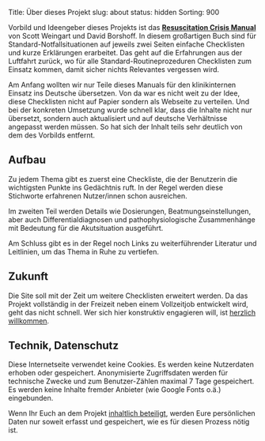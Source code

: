 Title: Über dieses Projekt
slug: about
status: hidden
Sorting: 900

Vorbild und Ideengeber dieses Projekts ist das **[Resuscitation Crisis Manual](http://resuscrisismanual.com/)** von Scott Weingart und David Borshoff. In diesem großartigen Buch sind für Standard-Notfallsituationen auf jeweils zwei Seiten einfache Checklisten und kurze Erklärungen erarbeitet. Das geht auf die Erfahrungen aus der Luftfahrt zurück, wo für alle Standard-Routineprozeduren Checklisten zum Einsatz kommen, damit sicher nichts Relevantes vergessen wird.

Am Anfang wollten wir nur Teile dieses Manuals für den klinikinternen Einsatz ins Deutsche übersetzen. Von da war es nicht weit zu der Idee, diese Checklisten nicht auf Papier sondern als Webseite zu verteilen. Und bei der konkreten Umsetzung wurde schnell klar, dass die Inhalte nicht nur übersetzt, sondern auch aktualisiert und auf deutsche Verhältnisse angepasst werden müssen. So hat sich der Inhalt teils sehr deutlich von dem des Vorbilds entfernt.

## Aufbau

Zu jedem Thema gibt es zuerst eine Checkliste, die der Benutzerin die wichtigsten Punkte ins Gedächtnis ruft. In der Regel werden diese Stichworte erfahrenen Nutzer/innen schon ausreichen.

Im zweiten Teil werden Details wie Dosierungen, Beatmungseinstellungen, aber auch Differentialdiagnosen und pathophysiologische Zusammenhänge mit Bedeutung für die Akutsituation ausgeführt.

Am Schluss gibt es in der Regel noch Links zu weiterführender Literatur und Leitlinien, um das Thema in Ruhe zu vertiefen.

## Zukunft

Die Site soll mit der Zeit um weitere Checklisten erweitert werden. Da das Projekt vollständig in der Freizeit neben einem Vollzeitjob entwickelt wird, geht das nicht schnell. Wer sich hier konstruktiv engagieren will, ist [herzlich willkommen](/pages/contribute.html).

## Technik, Datenschutz

Diese Internetseite verwendet keine Cookies. Es werden keine Nutzerdaten erhoben oder gespeichert. Anonymisierte Zugriffsdaten werden für technische Zwecke und zum Benutzer-Zählen maximal 7 Tage gespeichert. Es werden keine Inhalte fremder Anbieter (wie Google Fonts o.ä.) eingebunden.

Wenn Ihr Euch an dem Projekt [inhaltlich beteiligt](/pages/contribute.html), werden Eure persönlichen Daten nur soweit erfasst und gespeichert, wie es für diesen Prozess nötig ist.
